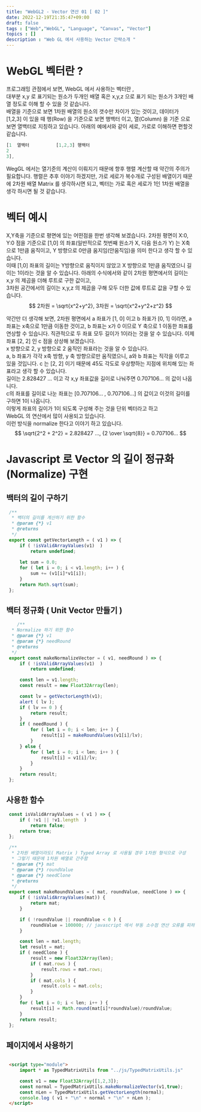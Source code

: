 ```yaml
---
title: "WebGL2 - Vector 연산 01 [ 02 ]"
date: 2022-12-19T21:35:47+09:00
draft: false
tags : ["Web","WebGL", "Language", "Canvas", "Vector"]
topics : []
description : "Web GL 에서 사용하는 Vector 간략소개 "
---
```


# WebGL 벡터란 ?
   
   프로그래밍 관점에서 보면, WebGL 에서 사용하는 벡터란 ,    
   대부분 x,y 로 표기되는 원소가 두개인 배열 혹은 x,y,z 으로 표기 되는 원소가 3개인 배열 정도로 이해 할 수 있을 것 같습니다.    
   배열을 기준으로 보면 1차원 배열의 원소의 갯수만 차이가 있는 것이고, 데이터가 [1,2,3] 이 있을 때 행(Row) 을 기준으로 보면 행백터 이고, 
   열(Column) 을 기준 으로 보면 열백터로 지칭하고 있습니다. 아래의 예에서와 같이 세로, 가로로 이해하면 편할것 같습니다. 
   
   ``` javascript
   [1  열백터          [1,2,3] 행백터
   2
   3], 
   ```
   WegGL 에서는 열기준의 계산이 이뤄지기 때문에 향후 행렬 계산할 때 약간의 주의가 필요합니다. 
   행렬은 추후 이야기 하겠지만, 가로 세로가 복수개로 구성된 배열이기 때문에 2차원 배열 Matrix 를 생각하시면 되고, 
   벡터는 가로 혹은 세로가 1인 1차원 배열을 생각 하시면 될 것 같습니다. 
   
# 벡터 예시
   
   X,Y축을 기준으로 평면에 있는 어떤점을 한번 생각해 보겠습니다. 
   2차원 평면이 X:0, Y:0 점을 기준으로 [1,0] 의 좌표(일반적으로 첫번째 원소가 X, 다음 원소가 Y) 는 X축으로 1만큼 
   움직이고, Y 방향으로 0만큼 움지임(안움직임)을 의미 한다고 생각 할 수 있습니다.    
   이때 [1,0] 좌표의 길이는 Y방향으로 움직이지 않았고 X 방향으로 1만큼 움직였으니 길이는 1이라는 것을 알 수 있습니다. 
   아래의 수식에서와 같이 2차원 평면에서의 길이는 x,y 의 제곱을 더해 루트로 구한 값이고,   
   3차원 공간에서의 길이는 x,y,z 의 제곱을 구해 모두 더한 값에 루트로 값을 구할 수 있습니다.     
   $$
     2차원 = \sqrt{x^2+y^2},  3차원 = \sqrt{x^2+y^2+z^2}
   $$

   약간만 더 생각해 보면, 2차원 평면에서 a 좌표가 [1, 0] 이고 b 좌표가 [0, 1] 이라면, a 좌표는 x축으로 1만큼 이동한 것이고, 
   b 좌표는 x가 0 이므로 Y 축으로 1 이동한 좌표를 연상할 수 있습니다. 
   직관적으로 두 좌표 모두 길이가 1이라는 것을 알 수 있습니다.  이제 좌표 [2, 2] 인 c 점을 상상해 보겠습니다.   
   x 방향으로 2, y 방향으로 2 움직인 좌표라는 것을 알 수 있습니다.    
   a, b 좌표가 각각 x축 방향, y 축 방향으로만 움직였으니, a와 b 좌표는 직각을 이루고 있을 것입니다. c 는 [2, 2] 이기 때문에 
   45도 각도로 우상향하는 지점에 위치해 있는 좌표라고 생각 할 수 있습니다.    
   길이는 2.828427 ... 이고 각 x,y 좌표값을 길이로 나눠주면 0.707106... 의 값이 나옵니다.    
   c의 좌표를 길이로 나눈 좌표는 [0.707106... , 0.707106...] 의 값이고 이것의 길이를 구하면 1이 나옵니다.    
   이렇게 좌표의 길이가 1이 되도록 구성해 주는 것을 단위 벡터라고 하고    
   WebGL 의 연산에서 많이 사용되고 있습니다.   
   이런 방식을 normalize 한다고 이야기 하고 있습니다.   
   $$ \sqrt{2^2 + 2^2} = 2.828427 ..., {2 \over \sqrt{8}} = 0.707106...  $$ 
   

# Javascript 로 Vector 의 길이 정규화(Normalize) 구현
   
   ## 백터의 길이 구하기

   ``` javascript
    /**
     * 백터의 길이를 계산하기 위한 함수
     * @param {*} v1 
     * @returns 
     */
    export const getVectorLength = ( v1 ) => {
        if ( !isValidArrayValues(v1)  )
            return undefined;
        
        let sum = 0.0;
        for ( let i = 0; i < v1.length; i++ ) {
            sum += (v1[i]*v1[i]);
        }
        return Math.sqrt(sum);
    };
   ```

   ## 백터 정규화 ( Unit Vector 만들기 )

   ``` javascript 
       /**
     * Normalize 하기 위한 함수
     * @param {*} v1 
     * @param {*} needRound 
     * @returns 
     */
    export const makeNormalizeVector = ( v1, needRound ) => {
        if ( !isValidArrayValues(v1)  )
            return undefined;

        const len = v1.length;
        const result = new Float32Array(len);

        const lv = getVectorLength(v1);
        alert ( lv );
        if ( lv == 0 ) {
            return result;
        }
        if ( needRound ) {
            for ( let i = 0; i < len; i++ ) {
                result[i] = makeRoundValues(v1[i]/lv);
            }
        } else {
            for ( let i = 0; i < len; i++ ) {
                result[i] = v1[i]/lv;
            }
        }
        return result;       
    };
   ```

   ## 사용한 함수
   
   ``` javascript
    const isValidArrayValues = ( v1 ) => {
        if ( !v1 || !v1.length  )
            return false;
        return true;
    };

    /**
     * 2차원 배열이라도( Matrix ) Typed Array 로 사용될 경우 1차원 형식으로 구성
     * 그렇기 때문에 1차원 배열로 간주함
     * @param {*} mat 
     * @param {*} roundValue 
     * @param {*} needClone 
     * @returns 
     */
    export const makeRoundValues = ( mat, roundValue, needClone ) => {
        if ( !isValidArrayValues(mat)) {
            return mat;
        }

        if ( !roundValue || roundValue < 0 ) {
            roundValue = 100000; // javascript 에서 부동 소수점 연산 오류를 피하기 위한 값
        }

        const len = mat.length;
        let result = mat;
        if ( needClone ) {
            result = new Float32Array(len);
            if ( mat.rows ) {
                result.rows = mat.rows;
            }
            if ( mat.cols ) {
                result.cols = mat.cols;
            }
        }
        for ( let i = 0; i < len; i++ ) {
            result[i] = Math.round(mat[i]*roundValue)/roundValue;
        }
        return result;
    };
   ```

   ## 페이지에서 사용하기

   ``` html

    <script type="module">
        import * as TypedMatrixUtils from "../js/TypedMatrixUtils.js"

        const v1 = new Float32Array([1,2,3]);
        const normal = TypedMatrixUtils.makeNormalizeVector(v1,true);
        const nLen = TypedMatrixUtils.getVectorLength(normal);
        console.log ( v1 + "\n" + normal + "\n" + nLen );
    </script>

   ```


 


   

   


